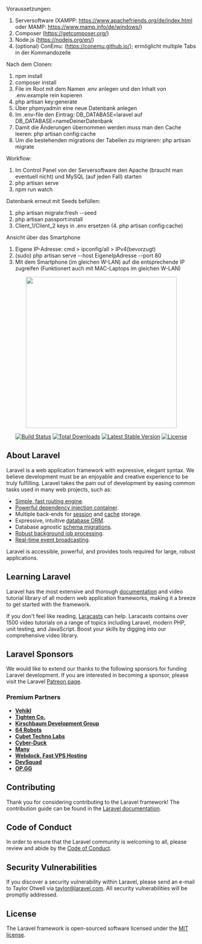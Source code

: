 Voraussetzungen:

1. Serversoftware (XAMPP: https://www.apachefriends.org/de/index.html oder MAMP: https://www.mamp.info/de/windows/)
2. Composer (https://getcomposer.org/)
3. Node.js (https://nodejs.org/en/)
4. (optional) ConEmu: (https://conemu.github.io/); ermöglicht multiple Tabs in der Kommandozeile

Nach dem Clonen:

1. npm install
2. composer install
3. File im Root mit dem Namen .env anlegen und den Inhalt von .env.example rein kopieren
4. php artisan key:generate
5. Über phpmyadmin eine neue Datenbank anlegen
6. Im .env-file den Eintrag: DB_DATABASE=laravel auf DB_DATABASE=nameDeinerDatenbank
7. Damit die Änderungen übernommen werden muss man den Cache leeren: php artisan config:cache
8. Um die bestehenden migrations der Tabellen zu migrieren: php artisan migrate

Workflow:

1. Im Control Panel von der Serversoftware den Apache (braucht man eventuell nicht) und MySQL (auf jeden Fall) starten
2. php artisan serve
3. npm run watch

Datenbank erneut mit Seeds befüllen:

1. php artisan migrate:fresh --seed
2. php artisan passport:install
3. Client_1/Client_2 keys in .env ersetzen
(4. php artisan config:cache)

Ansicht über das Smartphone

1. Eigene IP-Adresse: cmd > ipconfig/all > IPv4(bevorzugt)
2. (sudo) php artisan serve --host EigeneIpAdresse --port 80
3. Mit dem Smartphone (im gleichen W-LAN) auf die entsprechende IP zugreifen (Funktionert auch mit MAC-Laptops im gleichen W-LAN)

<p align="center"><img src="https://res.cloudinary.com/dtfbvvkyp/image/upload/v1566331377/laravel-logolockup-cmyk-red.svg" width="400"></p>

<p align="center">
<a href="https://travis-ci.org/laravel/framework"><img src="https://travis-ci.org/laravel/framework.svg" alt="Build Status"></a>
<a href="https://packagist.org/packages/laravel/framework"><img src="https://poser.pugx.org/laravel/framework/d/total.svg" alt="Total Downloads"></a>
<a href="https://packagist.org/packages/laravel/framework"><img src="https://poser.pugx.org/laravel/framework/v/stable.svg" alt="Latest Stable Version"></a>
<a href="https://packagist.org/packages/laravel/framework"><img src="https://poser.pugx.org/laravel/framework/license.svg" alt="License"></a>
</p>

## About Laravel

Laravel is a web application framework with expressive, elegant syntax. We believe development must be an enjoyable and creative experience to be truly fulfilling. Laravel takes the pain out of development by easing common tasks used in many web projects, such as:

- [Simple, fast routing engine](https://laravel.com/docs/routing).
- [Powerful dependency injection container](https://laravel.com/docs/container).
- Multiple back-ends for [session](https://laravel.com/docs/session) and [cache](https://laravel.com/docs/cache) storage.
- Expressive, intuitive [database ORM](https://laravel.com/docs/eloquent).
- Database agnostic [schema migrations](https://laravel.com/docs/migrations).
- [Robust background job processing](https://laravel.com/docs/queues).
- [Real-time event broadcasting](https://laravel.com/docs/broadcasting).

Laravel is accessible, powerful, and provides tools required for large, robust applications.

## Learning Laravel

Laravel has the most extensive and thorough [documentation](https://laravel.com/docs) and video tutorial library of all modern web application frameworks, making it a breeze to get started with the framework.

If you don't feel like reading, [Laracasts](https://laracasts.com) can help. Laracasts contains over 1500 video tutorials on a range of topics including Laravel, modern PHP, unit testing, and JavaScript. Boost your skills by digging into our comprehensive video library.

## Laravel Sponsors

We would like to extend our thanks to the following sponsors for funding Laravel development. If you are interested in becoming a sponsor, please visit the Laravel [Patreon page](https://patreon.com/taylorotwell).

### Premium Partners

- **[Vehikl](https://vehikl.com/)**
- **[Tighten Co.](https://tighten.co)**
- **[Kirschbaum Development Group](https://kirschbaumdevelopment.com)**
- **[64 Robots](https://64robots.com)**
- **[Cubet Techno Labs](https://cubettech.com)**
- **[Cyber-Duck](https://cyber-duck.co.uk)**
- **[Many](https://www.many.co.uk)**
- **[Webdock, Fast VPS Hosting](https://www.webdock.io/en)**
- **[DevSquad](https://devsquad.com)**
- **[OP.GG](https://op.gg)**

## Contributing

Thank you for considering contributing to the Laravel framework! The contribution guide can be found in the [Laravel documentation](https://laravel.com/docs/contributions).

## Code of Conduct

In order to ensure that the Laravel community is welcoming to all, please review and abide by the [Code of Conduct](https://laravel.com/docs/contributions#code-of-conduct).

## Security Vulnerabilities

If you discover a security vulnerability within Laravel, please send an e-mail to Taylor Otwell via [taylor@laravel.com](mailto:taylor@laravel.com). All security vulnerabilities will be promptly addressed.

## License

The Laravel framework is open-sourced software licensed under the [MIT license](https://opensource.org/licenses/MIT).
